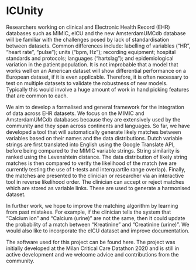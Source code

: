 # ICUnity

Researchers working on clinical and Electronic Health Record (EHR) databases such as MIMIC, eICU and the new AmsterdamUMCdb database will be familiar with the challenges posed by lack of standardisation between datasets. Common differences include: labelling of variables (“HR”, “heart rate”, “pulse”); units (“bpm, Hz”); recording equipment; hospital standards and protocols; languages (“hartslag”); and epidemiological variation in the patient population. It is not improbable that a model that works well on an American dataset will show differential performance on a European dataset, if it is even applicable. Therefore, it is often necessary to test on multiple datasets to validate the robustness of new models. Typically this would involve a huge amount of work in hand picking features that are common to each. 

We aim to develop a formalised and general framework for the integration of data across EHR datasets. We focus on the MIMIC and AmsterdamUMCdb databases because they are extensively used by the community and they span across continents and languages. So far, we have developed a tool that will automatically generate likely matches between variables based on their names and the data distributions. Dutch variable strings are first translated into English using the Google Translate API, before being compared to the MIMIC variable strings. String similarity is ranked using the Levenshtein distance. The data distribution of likely string matches is then compared to verify the likelihood of the match (we are currently testing the use of t-tests and interquartile range overlap). Finally, the matches are presented to the clinician or researcher via an interactive tool in reverse likelihood order. The clinician can accept or reject matches which are stored as variable links. These are used to generate a harmonised dataset.

In further work, we hope to improve the matching algorithm by learning from past mistakes. For example, if the clinician tells the system that “Calcium ion” and “Calcium (urine)” are not the same, then it could update the probability of a match between “Kreatinine” and “Creatinine (urine)”. We would also like to incorporate the eICU dataset and improve documentation.

The software used for this project can be found here. The project was initially developed at the Milan Critical Care Datathon 2020 and is still in active development and we welcome advice and contributions from the community. 
